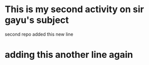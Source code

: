 # This is my second activity on sir gayu's subject

second repo
added this new line
# adding this another line again